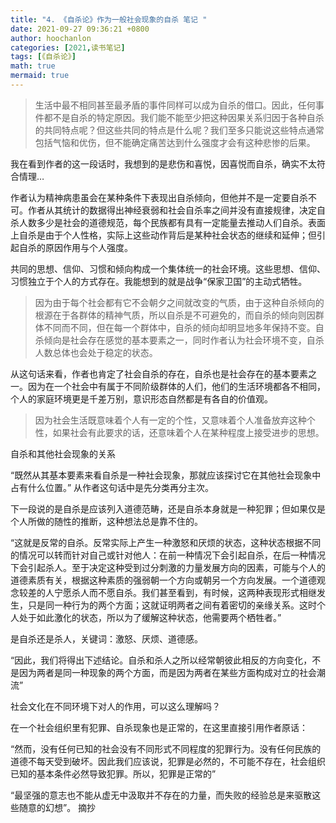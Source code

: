 ```yaml
---
title: "4. 《自杀论》作为一般社会现象的自杀 笔记 "
date: 2021-09-27 09:36:21 +0800
author: hoochanlon
categories: [2021,读书笔记]
tags: [《自杀论》]
math: true
mermaid: true
---
```


> 生活中最不相同甚至最矛盾的事件同样可以成为自杀的借口。因此，任何事件都不是自杀的特定原因。我们能不能至少把这种因果关系归因于各种自杀的共同特点呢？但这些共同的特点是什么呢？我们至多只能说这些特点通常包括气恼和优伤，但不能确定痛苦达到什么强度才会有这种悲惨的后果。

我在看到作者的这一段话时，我想到的是悲伤和喜悦，因喜悦而自杀，确实不太符合情理…<!-- more -->

作者认为精神病患虽会在某种条件下表现出自杀倾向，但他并不是一定要自杀不可。作者从其统计的数据得出神经衰弱和社会自杀率之间并没有直接规律，决定自杀人数多少是社会的道德规范，每个民族都有具有一定能量去推动人们自杀。表面上自杀是由于个人性格，实际上这些动作背后是某种社会状态的继续和延伸；但引起自杀的原因作用与个人强度。

共同的思想、信仰、习惯和倾向构成一个集体统一的社会环境。这些思想、信仰、习惯独立于个人的方式存在。我能想到的就是战争“保家卫国”的主动式牺牲。

> 因为由于每个社会都有它不会朝夕之间就改变的气质，由于这种自杀倾向的根源在于各群体的精神气质，所以自杀是不可避免的，而自杀的倾向则因群体不同而不同，但在每一个群体中，自杀的倾向却明显地多年保持不变。自杀倾向是社会存在感觉的基本要素之一，同时作者认为社会环境不变，自杀人数总体也会处于稳定的状态。

从这句话来看，作者也肯定了社会自杀的存在，自杀也是社会存在的基本要素之一。因为在一个社会中有属于不同阶级群体的人们，他们的生活环境都各不相同，个人的家庭环境更是千差万别，意识形态自然都是有各自的价值观。

> 因为社会生活既意味着个人有一定的个性，又意味着个人准备放弃这种个性，如果社会有此要求的话，还意味着个人在某种程度上接受进步的思想。

自杀和其他社会现象的关系

“既然从其基本要素来看自杀是一种社会现象，那就应该探讨它在其他社会现象中占有什么位置。” 从作者这句话中是先分类再分主次。

下一段说的是自杀是应该列入道德范畴，还是自杀本身就是一种犯罪；但如果仅是个人所做的随性的推断，这种想法总是靠不住的。

“这就是反常的自杀。反常实际上产生一种激怒和厌烦的状态，这种状态根据不同的情况可以转而针对自己或针对他人：在前一种情况下会引起自杀，在后一种情况下会引起杀人。至于决定这种受到过分刺激的力量发展方向的因素，可能与个人的道德素质有关，根据这种素质的强弱朝一个方向或朝另一个方向发展。一个道德观念较差的人宁愿杀人而不愿自杀。我们甚至看到，有时候，这两种表现形式相继发生，只是同一种行为的两个方面；这就证明两者之间有着密切的亲缘关系。这时个人处于如此激化的状态，所以为了缓解这种状态，他需要两个栖牲者。”

是自杀还是杀人，关键词：激怒、厌烦、道德感。

“因此，我们将得出下述结论。自杀和杀人之所以经常朝彼此相反的方向变化，不是因为两者是同一种现象的两个方面，而是因为两者在某些方面构成对立的社会潮流”

社会文化在不同环境下对人的作用，可以这么理解吗？

在一个社会组织里有犯罪、自杀现象也是正常的，在这里直接引用作者原话：

“然而，没有任何已知的社会没有不同形式不同程度的犯罪行为。没有任何民族的道德不每天受到破坏。因此我们应该说，犯罪是必然的，不可能不存在，社会组织已知的基本条件必然导致犯罪。所以，犯罪是正常的”

“最坚强的意志也不能从虚无中汲取并不存在的力量，而失败的经验总是来驱散这些随意的幻想”。 摘抄
